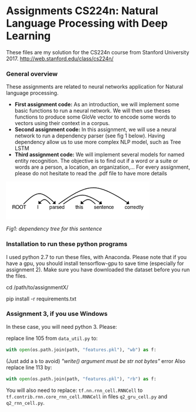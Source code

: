 # Assignments CS224n: Natural Language Processing with Deep Learning


These files are my solution for the CS224n course from Stanford University 2017.
http://web.stanford.edu/class/cs224n/


### General overview

These assignments are related to neural networks application for Natural language processing.

  * **First assignment code:** As an introduction, we will implement some basic functions to run a neural network. We will then use theses functions to produce some GloVe vector to encode some words to vectors using their context in a corpus.
  * **Second assignment code:** In this assignment, we will use a neural network to run a dependency parser (see fig 1 below). Having dependency allow us to use more complex NLP model, such as Tree LSTM
  * **Third assignment code:** We will implement several models for named entity recognition. The objective is to find out if a word or a suite or words are a person, a location, an organization,... For every assignment, please do not hesitate to read the .pdf file to have more details




![alt text](https://github.com/remidpnt/CS224n_DeepLearning_for_NLP/blob/master/dependency.png)

*Fig1: dependency tree for this sentence*

### Installation to run these python programs

I used python 2.7 to run these files, with Anaconda.
Please note that if you have a gpu, you should install tensorflow-gpu to save time (especially for assignment 2). Make sure you have downloaded the dataset before you run the files.

cd /path/to/assignmentX/

pip install -r requirements.txt


### Assignment 3, if you use Windows
In these case, you will need python 3. Please:

replace line 105 from `data_util.py` to:
```python
with open(os.path.join(path, "features.pkl"), "wb") as f:
```
(Just add a `b` to avoid) _"write() argument must be str not bytes"_ error
Also replace line 113 by:
```python
with open(os.path.join(path, "features.pkl"), "rb") as f:
```
You will also need to replace:
`tf.nn.rnn_cell.RNNCell`
to
`tf.contrib.rnn.core_rnn_cell.RNNCell`
in files `q2_gru_cell.py` and `q2_rnn_cell.py`.
